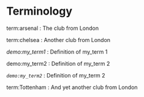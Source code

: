 # Terminology

term:arsenal
:    The club from London

term:chelsea
:    Another club from London

*demo:my_term1*
:   Definition of my_term 1

demo:my_term2
:   Definition of my_term 2

*`demo:my_term2`*
:   Definition of my_term 2

term:Tottenham
:   And yet another club from London